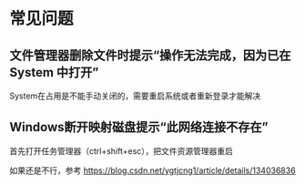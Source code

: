 # 常见问题
## 文件管理器删除文件时提示“操作无法完成，因为已在 System 中打开”

System在占用是不能手动关闭的，需要重启系统或者重新登录才能解决

## Windows断开映射磁盘提示“此网络连接不存在”

首先打开任务管理器（ctrl+shift+esc），把文件资源管理器重启

如果还是不行，参考 https://blog.csdn.net/ygtjcng1/article/details/134036836
